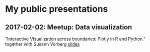 # My public presentations

## 2017-02-02: Meetup: Data visualization

"Interactive Visualization across boundaries: Plotly in R and Python." together with Susann Vorberg
[slides](https://baderd.github.io/presentations/meetup_visualization/prese_meetup_plotly.slides.html)

